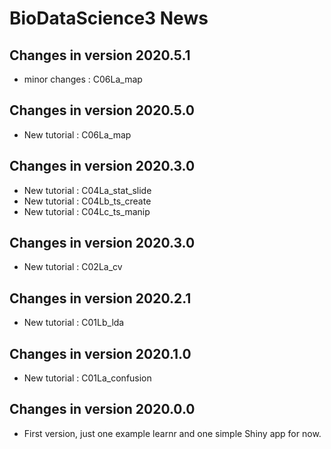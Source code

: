 # BioDataScience3 News

## Changes in version 2020.5.1

- minor changes : C06La_map

## Changes in version 2020.5.0

- New tutorial : C06La_map

## Changes in version 2020.3.0

- New tutorial : C04La_stat_slide
- New tutorial : C04Lb_ts_create
- New tutorial : C04Lc_ts_manip

## Changes in version 2020.3.0

- New tutorial : C02La_cv

## Changes in version 2020.2.1

- New tutorial : C01Lb_lda

## Changes in version 2020.1.0

- New tutorial : C01La_confusion 

## Changes in version 2020.0.0

- First version, just one example learnr and one simple Shiny app for now.

